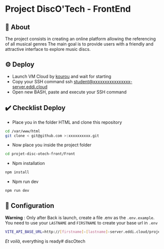 # Project DiscO'Tech - FrontEnd

## :man_dancing: About

The project consists in creating an online platform allowing the referencing of all musical genres
The main goal is to provide users with a friendly and attractive interface to explore music discs.

## :gear: Deploy

- Launch VM Cloud by [kourou](https://kourou.oclock.io/ressources/vm-cloud/) and wait for starting
- Copy your SSH command ssh <student@xxxxxxxxxxxxxxxx-server.eddi.cloud>
- Open new BASH, paste and execute your SSH command

## :heavy_check_mark: Checklist Deploy

- Place you in the folder HTML and clone this repository

```bash
cd /var/www/html
git clone < git@github.com >:xxxxxxxxxx.git
```

- Now place you inside the project folder

```bash
cd projet-disc-otech-front/Front
```

- Npm installation

```bash
npm install
```

- Npm run dev

```bash
npm run dev
```

## :hammer: Configuration

**Warning** : Only after Back is launch, create a file .env as the `.env.example`.
You need to use your `LASTNAME` and `FIRSTNAME` to create your base url in `.env`

```bash
VITE_API_BASE_URL=http://[firstname]-[lastname]-server.eddi.cloud/projet-disc-otech-back/Back/public/api
```

_Et voilà_, everything is ready# discOtech